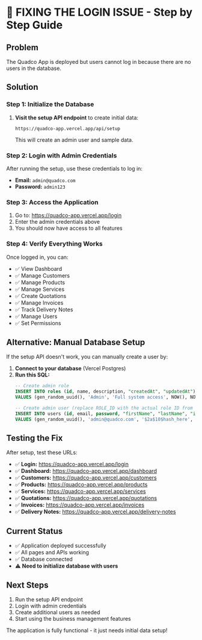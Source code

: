 # 🔧 FIXING THE LOGIN ISSUE - Step by Step Guide

## Problem
The Quadco App is deployed but users cannot log in because there are no users in the database.

## Solution

### Step 1: Initialize the Database
1. **Visit the setup API endpoint** to create initial data:
   ```
   https://quadco-app.vercel.app/api/setup
   ```
   This will create an admin user and sample data.

### Step 2: Login with Admin Credentials
After running the setup, use these credentials to log in:
- **Email:** `admin@quadco.com`
- **Password:** `admin123`

### Step 3: Access the Application
1. Go to: https://quadco-app.vercel.app/login
2. Enter the admin credentials above
3. You should now have access to all features

### Step 4: Verify Everything Works
Once logged in, you can:
- ✅ View Dashboard
- ✅ Manage Customers  
- ✅ Manage Products
- ✅ Manage Services
- ✅ Create Quotations
- ✅ Manage Invoices
- ✅ Track Delivery Notes
- ✅ Manage Users
- ✅ Set Permissions

## Alternative: Manual Database Setup

If the setup API doesn't work, you can manually create a user by:

1. **Connect to your database** (Vercel Postgres)
2. **Run this SQL:**
   ```sql
   -- Create admin role
   INSERT INTO roles (id, name, description, "createdAt", "updatedAt") 
   VALUES (gen_random_uuid(), 'Admin', 'Full system access', NOW(), NOW());

   -- Create admin user (replace ROLE_ID with the actual role ID from above)
   INSERT INTO users (id, email, password, "firstName", "lastName", "isActive", "roleId", "createdAt", "updatedAt")
   VALUES (gen_random_uuid(), 'admin@quadco.com', '$2a$10$hash_here', 'Admin', 'User', true, 'ROLE_ID', NOW(), NOW());
   ```

## Testing the Fix

After setup, test these URLs:
- ✅ **Login:** https://quadco-app.vercel.app/login
- ✅ **Dashboard:** https://quadco-app.vercel.app/dashboard  
- ✅ **Customers:** https://quadco-app.vercel.app/customers
- ✅ **Products:** https://quadco-app.vercel.app/products
- ✅ **Services:** https://quadco-app.vercel.app/services
- ✅ **Quotations:** https://quadco-app.vercel.app/quotations
- ✅ **Invoices:** https://quadco-app.vercel.app/invoices
- ✅ **Delivery Notes:** https://quadco-app.vercel.app/delivery-notes

## Current Status
- ✅ Application deployed successfully
- ✅ All pages and APIs working
- ✅ Database connected
- ⚠️ **Need to initialize database with users**

## Next Steps
1. Run the setup API endpoint
2. Login with admin credentials
3. Create additional users as needed
4. Start using the business management features

The application is fully functional - it just needs initial data setup!
